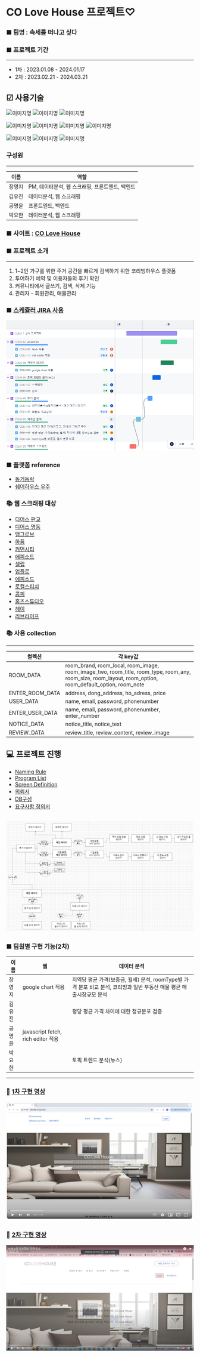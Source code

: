 # CO Love House 프로젝트♡

### ■ 팀명 : 속세를 떠나고 싶다

### ■ 프로젝트 기간
---
 - 1차 : 2023.01.08 - 2024.01.17
 - 2차 : 2023.02.21 - 2024.03.21
 
## ☑ 사용기술
<img alt="이미지명" src ="https://img.shields.io/badge/visual studio code-007ACC.svg?&style=for-the-badge&logo=visualstudiocode&logoColor=white"/> <img alt="이미지명" src ="https://img.shields.io/badge/google colab-F9AB00.svg?&style=for-the-badge&logo=googlecolab&logoColor=white"/> <img alt="이미지명" src ="https://img.shields.io/badge/mongodb-47A248.svg?&style=for-the-badge&logo=mongodb&logoColor=white"/>

<img alt="이미지명" src ="https://img.shields.io/badge/PYTHON-3776AB.svg?&style=for-the-badge&logo=PYTHON&logoColor=white"/> <img alt="이미지명" src ="https://img.shields.io/badge/jinja-B41717.svg?&style=for-the-badge&logo=jinja&logoColor=white"/> <img alt="이미지명" src ="https://img.shields.io/badge/selenium-43B02A.svg?&style=for-the-badge&logo=selenium&logoColor=white"/> <img alt="이미지명" src ="https://img.shields.io/badge/pandas-150458.svg?&style=for-the-badge&logo=pandas&logoColor=white"/>

<img alt="이미지명" src ="https://img.shields.io/badge/docker-2496ED.svg?&style=for-the-badge&logo=docker&logoColor=white"/> <img alt="이미지명" src ="https://img.shields.io/badge/slack-4A154B.svg?&style=for-the-badge&logo=slack&logoColor=white"/> <img alt="이미지명" src ="https://img.shields.io/badge/jirasoftware-0052CC.svg?&style=for-the-badge&logo=jirasoftware&logoColor=white"/>


### 구성원
---
|이름|역할|
|--|--|
|장영지|PM, 데이터분석, 웹 스크래핑, 프론트엔드, 백엔드|
|김유진|데이터분석, 웹 스크래핑|
|공명윤|프론트엔드, 백엔드|
|박요한|데이터분석, 웹 스크래핑|

### ■ 사이트 : [CO Love House](http://192.168.10.245:8000/)

### ■ 프로젝트 소개
---
   1. 1~2인 가구를 위한 주거 공간을 빠르게 검색하기 위한 코리빙하우스 플랫폼
   2. 투어하기 예약 및 이용자들의 후기 확인
   3. 커뮤니티에서 글쓰기, 검색, 삭제 기능
   4. 관리자 - 회원관리, 매물관리


### ■ [스케쥴러 JIRA 사용](https://waity0912.atlassian.net/jira/software/projects/COLH/boards/2/timeline?timeline=MONTHS)
![jira](./images/JIRA.png)


### ■ 플랫폼 reference
- [동거동락](https://dgdr.co.kr/main/main.html)
- [쉐어하우스 우주](https://www.woozoo.kr/)

### 📚 웹 스크래핑 대상
- [디어스 판교](https://dears.kr/ko)
- [디어스 명동](https://www.dearsmd.com/)
- [맹그로브](https://mangrove.city/)
- [하품](https://www.hapoom.co/)
- [커먼시티](https://www.commontown.co/ko)
- [에피소드](https://www.epsd.co.kr/ep369/)
- [셀립](https://celib.kr/)
- [업플로](https://www.upflo.kr/about)
- [에피소드](https://www.epsd.co.kr/)
- [로컬스티치](https://localstitch.kr/)
- [콤피](http://comfi-stay.com/)
- [홈즈스튜디오](https://www.homes-studio.kr/Urbanhouse_)
- [헤이](https://www.heyy.co.kr/spotView/7)
- [리브라이프](https://live-life.kr/)



### 📚 사용 collection
---
|컬렉션|각 key값|
|--|--|
|ROOM_DATA|room_brand, room_local, room_image, room_image_two, room_title, room_type, room_any, room_size, room_layout, room_option, room_default_option, room_note|
|ENTER_ROOM_DATA|address, dong_address, ho_adress, price|
|USER_DATA|name, email, password, phonenumber|
|ENTER_USER_DATA|name, email, password, phonenumber, enter_number|
|NOTICE_DATA|notice_title, notice_text|
|REVIEW_DATA|review_title, review_content, review_image|


## 💻 프로젝트 진행
- [Naming Rule](https://docs.google.com/spreadsheets/d/1pgseXMtVbRS0Qu6j2i6_T3EC-cICqrJl/edit#gid=1553145129) 
- [Program List](https://docs.google.com/spreadsheets/d/177dosTpc5QXqKI9N2E94pvYRHJ3T5lHF/edit#gid=389956398)
- [Screen Definition](https://app.diagrams.net/#G13JhyVSufPlX4SV4WNJss9p5QtiRxywyE)
- [의뢰서](https://docs.google.com/presentation/d/1jXnKIb6BObgcawwsQxdnuJaKzaEq_aynAtOu1oHNn7U/edit#slide=id.p1)
- [DB구성](images/main.png)
- [요구사항 정의서](https://docs.google.com/spreadsheets/d/1PaTjeLzbWQcow_RhyxXIo4exBDXDtT7A/edit#gid=1623924950)

![흐름도](./images/main.png)
---

### ■ 팀원별 구현 기능(2차)
|이름|웹|데이터 분석|
|--|--|--|
|장영지|google chart 적용|지역당 평균 가격(보증금, 월세) 분석, roomType별 가격 분포 비교 분석, 코리빙과 일반 부동산 매물 평균 매출시장규모 분석|
|김유진||평당 평균 가격 차이에 대한 정규분포 검증|
|공명윤|javascript fetch, rich editor 적용||
|박요한||토픽 트렌드 분석(뉴스)|


---
### 🎥 [1차 구현 영상](https://www.youtube.com/watch?v=DL7DeUd5Dhg)
![구현영상 첫화면](./images/구현영상.png)

### 🎥 [2차 구현 영상](https://www.youtube.com/watch?v=3dtHwzV1gOg&feature=youtu.be)
![구현영상 첫화면](./images/2차구현영상.PNG)

